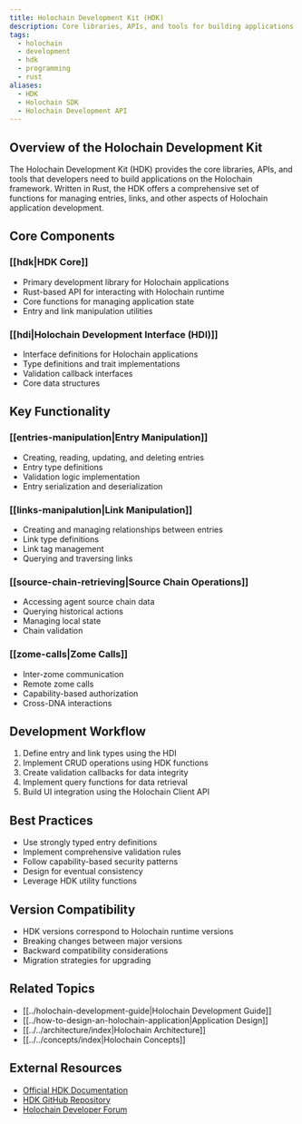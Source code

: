 ```yaml
---
title: Holochain Development Kit (HDK)
description: Core libraries, APIs, and tools for building applications on the Holochain framework
tags:
  - holochain
  - development
  - hdk
  - programming
  - rust
aliases:
  - HDK
  - Holochain SDK
  - Holochain Development API
---
```


## Overview of the Holochain Development Kit

The Holochain Development Kit (HDK) provides the core libraries, APIs, and tools that developers need to build applications on the Holochain framework. Written in Rust, the HDK offers a comprehensive set of functions for managing entries, links, and other aspects of Holochain application development.

## Core Components

### [[hdk|HDK Core]]

- Primary development library for Holochain applications
- Rust-based API for interacting with Holochain runtime
- Core functions for managing application state
- Entry and link manipulation utilities

### [[hdi|Holochain Development Interface (HDI)]]

- Interface definitions for Holochain applications
- Type definitions and trait implementations
- Validation callback interfaces
- Core data structures

## Key Functionality

### [[entries-manipulation|Entry Manipulation]]

- Creating, reading, updating, and deleting entries
- Entry type definitions
- Validation logic implementation
- Entry serialization and deserialization

### [[links-manipalution|Link Manipulation]]

- Creating and managing relationships between entries
- Link type definitions
- Link tag management
- Querying and traversing links

### [[source-chain-retrieving|Source Chain Operations]]

- Accessing agent source chain data
- Querying historical actions
- Managing local state
- Chain validation

### [[zome-calls|Zome Calls]]

- Inter-zome communication
- Remote zome calls
- Capability-based authorization
- Cross-DNA interactions

## Development Workflow

1. Define entry and link types using the HDI
2. Implement CRUD operations using HDK functions
3. Create validation callbacks for data integrity
4. Implement query functions for data retrieval
5. Build UI integration using the Holochain Client API

## Best Practices

- Use strongly typed entry definitions
- Implement comprehensive validation rules
- Follow capability-based security patterns
- Design for eventual consistency
- Leverage HDK utility functions

## Version Compatibility

- HDK versions correspond to Holochain runtime versions
- Breaking changes between major versions
- Backward compatibility considerations
- Migration strategies for upgrading

## Related Topics

- [[../holochain-development-guide|Holochain Development Guide]]
- [[../how-to-design-an-holochain-application|Application Design]]
- [[../../architecture/index|Holochain Architecture]]
- [[../../concepts/index|Holochain Concepts]]

## External Resources

- [Official HDK Documentation](https://docs.rs/hdk/latest/hdk/)
- [HDK GitHub Repository](https://github.com/holochain/holochain/tree/develop/crates/hdk)
- [Holochain Developer Forum](https://forum.holochain.org/c/developers/) 